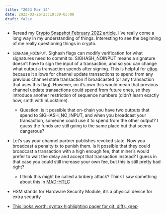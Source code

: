 ```yaml
---
title: "2023 Mar 14"
date: 2023-03-26T23:19:30-05:00
draft: false
---
```


- Reread my [Crypto Snapshot February 2022 article](https://alecchendev.medium.com/crypto-snapshot-february-2022-3c820f26250c). I’ve really come a long way in my understanding of things. Interesting to see the beginning of me really questioning things in crypto.

- `SIGHASH_NOINPUT`. Sighash flags can modify verification for what signatures need to commit to. SIGHASH_NOINPUT means a signature doesn’t have to sign the input of a transaction, and so you can change what output a transaction spends after signing. This is helpful for [eltoo](https://blockstream.com/eltoo.pdf) because it allows for channel update transactions to spend from any previous channel state transaction if broadcasted (or any transaction that uses this flag). However, on it’s own this would mean that previous channel update transactions could spend from future ones, so they introduce another restriction of sequence numbers (didn’t learn exactly how, smth with nLocktime).
    - Question: is it possible that on-chain you have two outputs that spend to SIGHASH_NO_INPUT, and when you broadcast your transaction, someone could use it to spend from the other output? I guess the funds are still going to the same place but that seems dangerous?
- Let’s say your channel partner publishes revoked state. Now you broadcast a penalty tx to punish them. Is it possible that they could broadcast a transaction with a high enough fee, that miner’s would prefer to wait the delay and accept that transaction instead? I guess in that case you could still increase your own fee, but this is still pretty bad right?
    - I think this might be called a bribery attack? Think I saw something about this in [MAD-HTLC](https://arxiv.org/pdf/2006.12031.pdf)
- HSM stands for Hardware Security Module, it’s a physical device for extra security
- [This looks worth: syntax highlighting pager for git, diffs, grep](https://github.com/dandavison/delta)

